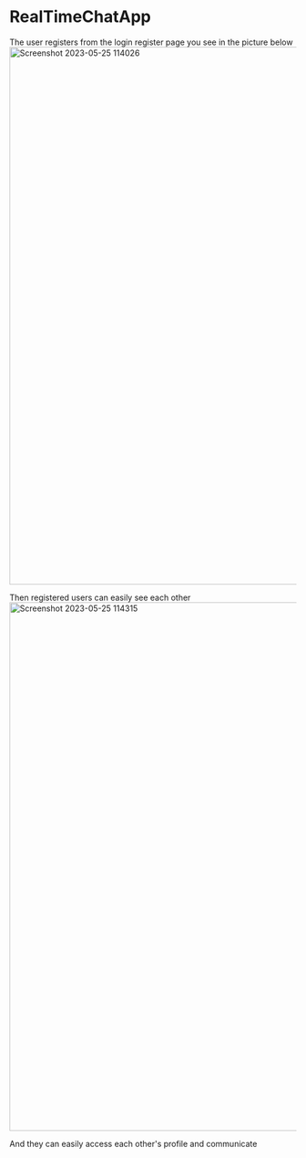 # RealTimeChatApp
The user registers from the login register page you see in the picture below
<img width="942" alt="Screenshot 2023-05-25 114026" src="https://github.com/ElnurAliyev07/RealTimeChatApp/assets/115114253/e8aeb899-8529-4384-9111-f2dc3c093038">

Then registered users can easily see each other
<img width="926" alt="Screenshot 2023-05-25 114315" src="https://github.com/ElnurAliyev07/RealTimeChatApp/assets/115114253/255ea5cb-db92-416f-ad18-3f3c074e06b9">

And they can easily access each other's profile and communicate
